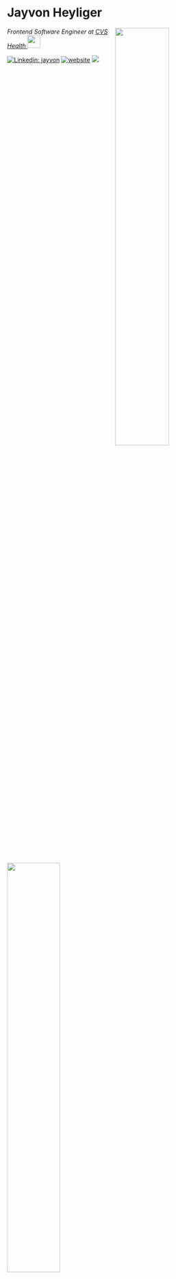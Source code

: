 <!---
jaheyliger/jaheyliger is a ✨ special ✨ repository because its `README.md` (this file) appears on your GitHub profile.
You can click the Preview link to take a look at your changes.
--->
# <div>Jayvon Heyliger</div>
<img align='right' src="https://media.giphy.com/media/VhtuyFfgspKizoCjWc/giphy.gif" width="50%">
<p><em>Frontend Software Engineer at <a href="https://www.cvs.com/">CVS Health
</a><img src="https://media.giphy.com/media/WUlplcMpOCEmTGBtBW/giphy.gif" width="30"> 
</em></p>

[![Linkedin: jayvon](https://img.shields.io/badge/-jayvon-blue?style=flat-square&logo=Linkedin&logoColor=white&link=https://www.linkedin.com/in/anmol-p-singh/)](https://www.linkedin.com/in/jayvon-heyliger)
[![website](https://img.shields.io/badge/Website-46a2f1.svg?&style=flat-square&logo=Google-Chrome&logoColor=white&link=https://jayvon.dev/)](https://jayvon.dev/)
![](https://visitor-badge.glitch.me/badge?page_id=jaheyliger.jaheyliger)

  <img width='49.5%' src="https://github-readme-stats.vercel.app/api/top-langs/?username=jaheyliger&langs_count=8&layout=compact&hide_border=true&bg_color=161B22&text_color=c9d1d9&title_color=50a6ff&icon_color=3572a5&card_width=445"/>

## <img src="https://media.giphy.com/media/W1fCWWxDcFK53vpGHg/giphy.gif?cid=ecf05e4787qcmxvh8o88m3kv4xk8xd9zte39yty9772bva3z&rid=giphy.gif&ct=s" width="60">A little more about me...  

```javascript
const jayvon = {
    code: ["Javascript", "Typesctipt", "HTML", "CSS", "MySQL", "Java"],
    askMeAbout: ["web dev", "tech", "app dev", "react"],
    technologies: {
        frameworks: ["React", "Next.js", "Node.js"],
        testing: ["Jest", "Cypress", "Testing Library", "Cucumber"],
        databases: ["Mongo", "MySql", "Postgres"],
        tools: ["AWS", "Azure", "Jenkins", "Docker", "Redux"]
    },
    architecture: ["Serverless Architecture", "Micro-Frontend", "Single page applications"],
    currentFocus: "full-stack react sprint boot applications",
    funFact: "There are two ways to write error-free programs; only the third one works"
};
```

<div align='center'>
<img width='49.5%'  src="https://github-readme-stats.vercel.app/api?username=jaheyliger&count_private=true&include_all_commits=true&show_icons=true&hide_border=true&bg_color=161B22&text_color=c9d1d9&title_color=50a6ff&icon_color=3572a5"/>
 <img width='49.5%' src="http://github-readme-streak-stats.herokuapp.com?user=jaheyliger&theme=dark&hide_border=true&background=161B22&ring=50A6FF&fire=FF9022&currStreakLabel=FFFFFF">
</div>
